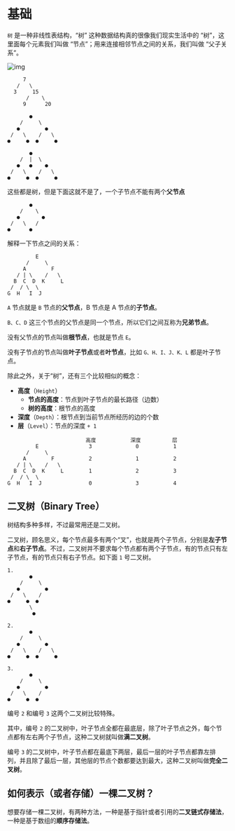 # 基础

`树` 是一种非线性表结构，“树” 这种数据结构真的很像我们现实生活中的 “树”，这里面每个元素我们叫做 “节点”；用来连接相邻节点之间的关系，我们叫做 “父子关系”。

![img](https://assets.leetcode-cn.com/aliyun-lc-upload/uploads/2018/12/25/bst-tree.png)

```
     7
   /   \
  3     15
      /    \
     9      20
     
       ●
    /     \
   ●        ●
 /   \    /   \
●     ●  ●     ●

       ●
    /  |  \
   ●   ●    ●
 /   \    /   \
●     ●  ●     ●
```

这些都是树，但是下面这就不是了，一个子节点不能有两个**父节点**

```
       ●
    /    \
   ●       ●
 /   \   /  
●      ● 
```

解释一下节点之间的关系：

```
         E
      /     \
     A        F
   / | \    /   \
  B  C  D  K     L
 /  / \  \
G  H   I  J
```

`A` 节点就是 `B` 节点的**父节点**，B 节点是 A 节点的**子节点**。

`B、C、D` 这三个节点的父节点是同一个节点，所以它们之间互称为**兄弟节点**。

没有父节点的节点叫做**根节点**，也就是节点 `E`。

没有子节点的节点叫做**叶子节点**或者**叶节点**，比如 `G、H、I、J、K、L` 都是叶子节点。

除此之外，关于“树”，还有三个比较相似的概念：

- **高度**（`Height`）
  - **节点的高度**：节点到叶子节点的最长路径（边数）
  - **树的高度**：根节点的高度
- **深度**（`Depth`）：根节点到当前节点所经历的边的个数
- **层**（`Level`）：节点的深度 `+ 1` 

```
                         高度           深度          层
         E                3              0           1
      /     \
     A        F           2              1           2
   / | \    /   \
  B  C  D  K     L        1              2           3
 /  / \  \
G  H   I  J               0              3           4
```

## 二叉树（Binary Tree）

树结构多种多样，不过最常用还是二叉树。

二叉树，顾名思义，每个节点最多有两个“叉”，也就是两个子节点，分别是**左子节点**和**右子节点**。不过，二叉树并不要求每个节点都有两个子节点，有的节点只有左子节点，有的节点只有右子节点。如下面 `1` 号二叉树。

```
1.
       ●
    /     \
   ●        ●
 /   \    /   
●     ●  ●     
       \
        ●
    
2.
       ●
    /     \
   ●        ●
 /   \    /   \
●     ●  ●     ●
     
3.
       ●
    /     \
   ●        ●
 /   \    /  
●     ●  ●   
```

编号 `2` 和编号 `3` 这两个二叉树比较特殊。

其中，编号 `2` 的二叉树中，叶子节点全都在最底层，除了叶子节点之外，每个节点都有左右两个子节点，这种二叉树就叫做**满二叉树**。

编号 `3` 的二叉树中，叶子节点都在最底下两层，最后一层的叶子节点都靠左排列，并且除了最后一层，其他层的节点个数都要达到最大，这种二叉树叫做**完全二叉树**。

## 如何表示（或者存储）一棵二叉树？

想要存储一棵二叉树，有两种方法，一种是基于指针或者引用的**二叉链式存储法**，一种是基于数组的**顺序存储法**。

